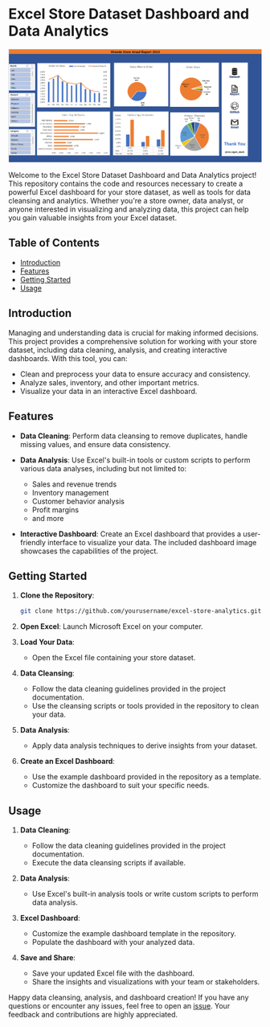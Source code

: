 # Excel Store Dataset Dashboard and Data Analytics

![Excel Dashboard](https://github.com/MrAkash920/Dashboard-design-and-Report-of-an-store-using-Excel/blob/101697b602eae712ac5383296377d842e849009a/Screenshot%202023-10-31%20212405.png)

Welcome to the Excel Store Dataset Dashboard and Data Analytics project! This repository contains the code and resources necessary to create a powerful Excel dashboard for your store dataset, as well as tools for data cleansing and analytics. Whether you're a store owner, data analyst, or anyone interested in visualizing and analyzing data, this project can help you gain valuable insights from your Excel dataset.

## Table of Contents

- [Introduction](#introduction)
- [Features](#features)
- [Getting Started](#getting-started)
- [Usage](#usage)


## Introduction

Managing and understanding data is crucial for making informed decisions. This project provides a comprehensive solution for working with your store dataset, including data cleaning, analysis, and creating interactive dashboards. With this tool, you can:

- Clean and preprocess your data to ensure accuracy and consistency.
- Analyze sales, inventory, and other important metrics.
- Visualize your data in an interactive Excel dashboard.

## Features

- **Data Cleaning**: Perform data cleansing to remove duplicates, handle missing values, and ensure data consistency.

- **Data Analysis**: Use Excel's built-in tools or custom scripts to perform various data analyses, including but not limited to:
  - Sales and revenue trends
  - Inventory management
  - Customer behavior analysis
  - Profit margins
  - and more

- **Interactive Dashboard**: Create an Excel dashboard that provides a user-friendly interface to visualize your data. The included dashboard image showcases the capabilities of the project.

## Getting Started

1. **Clone the Repository**:
   ```bash
   git clone https://github.com/yourusername/excel-store-analytics.git
   ```

2. **Open Excel**: Launch Microsoft Excel on your computer.

3. **Load Your Data**:
   - Open the Excel file containing your store dataset.

4. **Data Cleansing**:
   - Follow the data cleaning guidelines provided in the project documentation.
   - Use the cleansing scripts or tools provided in the repository to clean your data.

5. **Data Analysis**:
   - Apply data analysis techniques to derive insights from your dataset.

6. **Create an Excel Dashboard**:
   - Use the example dashboard provided in the repository as a template.
   - Customize the dashboard to suit your specific needs.

## Usage

1. **Data Cleaning**:
   - Follow the data cleaning guidelines provided in the project documentation.
   - Execute the data cleansing scripts if available.

2. **Data Analysis**:
   - Use Excel's built-in analysis tools or write custom scripts to perform data analysis.

3. **Excel Dashboard**:
   - Customize the example dashboard template in the repository.
   - Populate the dashboard with your analyzed data.

4. **Save and Share**:
   - Save your updated Excel file with the dashboard.
   - Share the insights and visualizations with your team or stakeholders.


Happy data cleansing, analysis, and dashboard creation! If you have any questions or encounter any issues, feel free to open an [issue](https://github.com/yourusername/excel-store-analytics/issues). Your feedback and contributions are highly appreciated.

